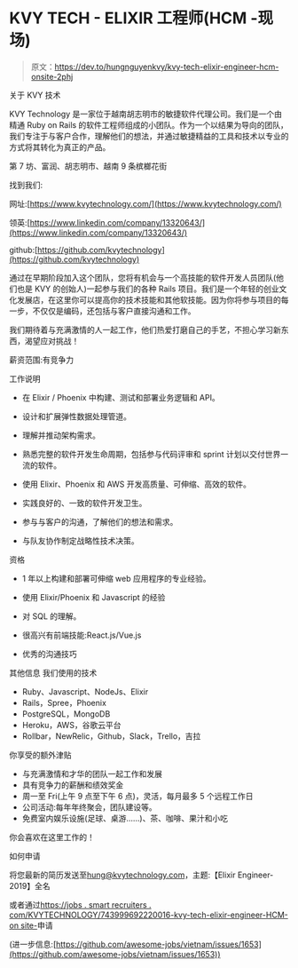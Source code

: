 # KVY TECH - ELIXIR 工程师(HCM -现场)

> 原文：<https://dev.to/hungnguyenkvy/kvy-tech-elixir-engineer-hcm-onsite-2phj>

关于 KVY 技术

KVY Technology 是一家位于越南胡志明市的敏捷软件代理公司。我们是一个由精通 Ruby on Rails 的软件工程师组成的小团队。作为一个以结果为导向的团队，我们专注于与客户合作，理解他们的想法，并通过敏捷精益的工具和技术以专业的方式将其转化为真正的产品。

第 7 坊、富润、胡志明市、越南 9 条槟榔花街

找到我们:

网址:[https://www.kvytechnology.com/](https://www.kvytechnology.com/)

领英:[https://www.linkedin.com/company/13320643/](https://www.linkedin.com/company/13320643/)

github:[https://github.com/kvytechnology](https://github.com/kvytechnology)

通过在早期阶段加入这个团队，您将有机会与一个高技能的软件开发人员团队(他们也是 KVY 的创始人)一起参与我们的各种 Rails 项目。我们是一个年轻的创业文化发展店，在这里你可以提高你的技术技能和其他软技能。因为你将参与项目的每一步，不仅仅是编码，还包括与客户直接沟通和工作。

我们期待着与充满激情的人一起工作，他们热爱打磨自己的手艺，不担心学习新东西，渴望应对挑战！

薪资范围:有竞争力

工作说明

*   在 Elixir / Phoenix 中构建、测试和部署业务逻辑和 API。

*   设计和扩展弹性数据处理管道。

*   理解并推动架构需求。

*   熟悉完整的软件开发生命周期，包括参与代码评审和 sprint 计划以交付世界一流的软件。

*   使用 Elixir、Phoenix 和 AWS 开发高质量、可伸缩、高效的软件。

*   实践良好的、一致的软件开发卫生。

*   参与与客户的沟通，了解他们的想法和需求。

*   与队友协作制定战略性技术决策。

资格

*   1 年以上构建和部署可伸缩 web 应用程序的专业经验。

*   使用 Elixir/Phoenix 和 Javascript 的经验

*   对 SQL 的理解。

*   很高兴有前端技能:React.js/Vue.js

*   优秀的沟通技巧

其他信息
我们使用的技术

*   Ruby、Javascript、NodeJs、Elixir
*   Rails，Spree，Phoenix
*   PostgreSQL，MongoDB
*   Heroku，AWS，谷歌云平台
*   Rollbar，NewRelic，Github，Slack，Trello，吉拉

你享受的额外津贴

*   与充满激情和才华的团队一起工作和发展
*   具有竞争力的薪酬和绩效奖金
*   周一至 Fri(上午 9 点至下午 6 点)，灵活，每月最多 5 个远程工作日
*   公司活动:每年年终聚会，团队建设等。
*   免费室内娱乐设施(足球、桌游……)、茶、咖啡、果汁和小吃

你会喜欢在这里工作的！

如何申请

将您最新的简历发送至[hung@kvytechnology.com](mailto:hung@kvytechnology.com)，主题:【Elixir Engineer-2019】全名

或者通过[https://jobs . smart recruiters . com/KVYTECHNOLOGY/743999692220016-kvy-tech-elixir-engineer-HCM-on site-](https://jobs.smartrecruiters.com/KVYTECHNOLOGY/743999692220016-kvy-tech-elixir-engineer-hcm-onsite-)申请

(进一步信息:[https://github.com/awesome-jobs/vietnam/issues/1653](https://github.com/awesome-jobs/vietnam/issues/1653))